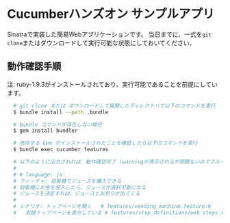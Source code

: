 # Cucumberハンズオン サンプルアプリ

Sinatraで実装した簡易Webアプリケーションです。
当日までに、一式を`git clone`またはダウンロードして実行可能な状態にしておいてください。

## 動作確認手順

注: ruby-1.9.3がインストールされており、実行可能であることを前提にしています。

```sh
  # git clone または ダウンロードして展開したディレクトリで以下のコマンドを実行
  $ bundle install --path .bundle

  # bundle コマンドが存在しない場合
  $ gem install bundler

  # 依存する Gem がインストールされたことを確認したら以下のコマンドを実行
  $ bundle exec cucumber features

  # 以下のように出力されれば、動作確認完了 (warningが表示されるが問題ないのでスルー)
  #
  # # language: ja
  # フィーチャ: 自販機でジュースを購入できる
  # 自販機にお金を投入したら、ジュースが選択可能になる
  # ジュースを決定すれば、ジュースとお釣りが出てくる
  #
  # シナリオ: トップページを開く   # features/vending_machine.feature:6
  #   前提トップページを表示している # features/step_definitions/web_steps.rb:3
```
